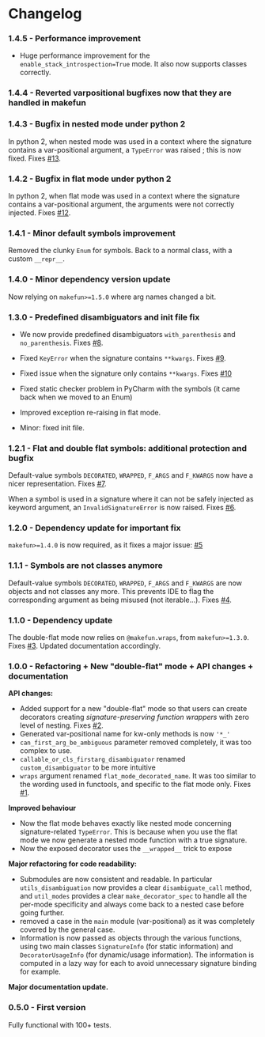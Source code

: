 # Changelog

### 1.4.5 - Performance improvement

 * Huge performance improvement for the `enable_stack_introspection=True` mode. It also now supports classes correctly.

### 1.4.4 - Reverted varpositional bugfixes now that they are handled in makefun

### 1.4.3 - Bugfix in nested mode under python 2

In python 2, when nested mode was used in a context where the signature contains a var-positional argument, a `TypeError` was raised ; this is now fixed. Fixes [#13](https://github.com/smarie/python-decopatch/issues/13).

### 1.4.2 - Bugfix in flat mode under python 2

In python 2, when flat mode was used in a context where the signature contains a var-positional argument, the arguments were not correctly injected. Fixes [#12](https://github.com/smarie/python-decopatch/issues/12).

### 1.4.1 - Minor default symbols improvement

Removed the clunky `Enum` for symbols. Back to a normal class, with a custom `__repr__`.

### 1.4.0 - Minor dependency version update

Now relying on `makefun>=1.5.0` where arg names changed a bit.

### 1.3.0 - Predefined disambiguators and init file fix

 - We now provide predefined disambiguators `with_parenthesis` and `no_parenthesis`. Fixes [#8](https://github.com/smarie/python-decopatch/issues/8).

 - Fixed `KeyError` when the signature contains `**kwargs`. Fixes [#9](https://github.com/smarie/python-decopatch/issues/9).

 - Fixed issue when the signature only contains `**kwargs`. Fixes [#10](https://github.com/smarie/python-decopatch/issues/10)

 - Fixed static checker problem in PyCharm with the symbols (it came back when we moved to an Enum)

 - Improved exception re-raising in flat mode.

 - Minor: fixed init file.

### 1.2.1 - Flat and double flat symbols: additional protection and bugfix

Default-value symbols `DECORATED`, `WRAPPED`, `F_ARGS` and `F_KWARGS` now have a nicer representation. Fixes [#7](https://github.com/smarie/python-decopatch/issues/7).

When a symbol is used in a signature where it can not be safely injected as keyword argument, an `InvalidSignatureError` is now raised. Fixes [#6](https://github.com/smarie/python-decopatch/issues/6).

### 1.2.0 - Dependency update for important fix

`makefun>=1.4.0` is now required, as it fixes a major issue: [#5](https://github.com/smarie/python-decopatch/issues/5)

### 1.1.1 - Symbols are not classes anymore

Default-value symbols `DECORATED`, `WRAPPED`, `F_ARGS` and `F_KWARGS` are now objects and not classes any more. This prevents IDE to flag the corresponding argument as being misused (not iterable...). Fixes [#4](https://github.com/smarie/python-decopatch/issues/4).

### 1.1.0 - Dependency update

The double-flat mode now relies on `@makefun.wraps`, from `makefun>=1.3.0`. Fixes [#3](https://github.com/smarie/python-decopatch/issues/3).
Updated documentation accordingly.

### 1.0.0 - Refactoring + New "double-flat" mode + API changes + documentation

**API changes:**

 - Added support for a new "double-flat" mode so that users can create decorators creating *signature-preserving function wrappers* with zero level of nesting. Fixes [#2](https://github.com/smarie/python-decopatch/issues/2).
 - Generated var-positional name for kw-only methods is now `'*_'`
 - `can_first_arg_be_ambiguous` parameter removed completely, it was too complex to use.
 - `callable_or_cls_firstarg_disambiguator` renamed `custom_disambiguator` to be more intuitive
 - `wraps` argument renamed `flat_mode_decorated_name`. It was too similar to the wording used in functools, and specific to the flat mode only. Fixes [#1](https://github.com/smarie/python-decopatch/issues/1).

**Improved behaviour**

 - Now the flat mode behaves exactly like nested mode concerning signature-related `TypeError`. This is because when you use the flat mode we now generate a nested mode function with a true signature.
 - Now the exposed decorator uses the `__wrapped__` trick to expose 

**Major refactoring for code readability:**
 
 - Submodules are now consistent and readable. In particular `utils_disambiguation` now provides a clear `disambiguate_call` method, and `util_modes` provides a clear `make_decorator_spec` to handle all the per-mode specificity and always come back to a nested case before going further.
 - removed a case in the `main` module (var-positional) as it was completely covered by the general case.
 - Information is now passed as objects through the various functions, using two main classes `SignatureInfo` (for static information) and `DecoratorUsageInfo` (for dynamic/usage information). The information is computed in a lazy way for each to avoid unnecessary signature binding for example.

**Major documentation update.**

### 0.5.0 - First version

Fully functional with 100+ tests.
